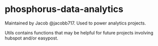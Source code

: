 # phosphorus-data-analytics

Maintained by Jacob @jacobb717. Used to power analytics projects.

Utils contains functions that may be helpful for future projects involving hubspot and/or easypost.
